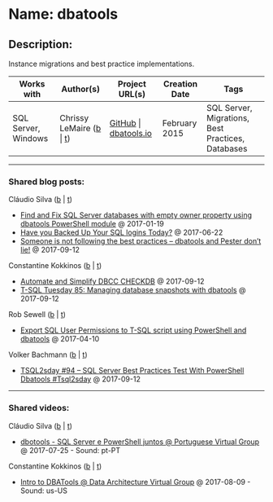 # Name: dbatools

## Description:
Instance migrations and best practice implementations.

| Works with | Author(s) | Project URL(s) | Creation Date | Tags |
|------------|--------|-------------------|---------------|------|
| SQL Server, Windows | Chrissy LeMaire (<a href="https://blog.netnerds.net" target="_blank">b</a> \| <a href="https://twitter.com/cl" target="_blank">t</a>) | [GitHub](https://github.com/sqlcollaborative/dbatools/) \| [dbatools.io](https://dbatools.io) | February 2015 | SQL Server, Migrations, Best Practices, Databases |
____
### Shared blog posts:
Cláudio Silva (<a href="http://claudioessilva.eu" target="_blank">b</a> | <a href="https://twitter.com/claudioessilva" target="_blank">t</a>)
- [Find and Fix SQL Server databases with empty owner property using dbatools PowerShell module](http://redglue.org/find-and-fix-sql-server-databases-with-empty-owner-property-using-dbatools-powershell-module/) @ 2017-01-19
- [Have you Backed Up Your SQL logins Today?](http://redglue.org/have-you-backed-up-your-sql-logins-today/) @ 2017-06-22
- [Someone is not following the best practices – dbatools and Pester don’t lie!](https://claudioessilva.eu/2017/09/12/someone-is-not-following-the-best-practices-dbatools-and-pester-dont-lie/) @ 2017-09-12

Constantine Kokkinos (<a href="https://constantinekokkinos.com" target="_blank">b</a> | <a href="https://twitter.com/mobileck" target="_blank">t</a>)
- [Automate and Simplify DBCC CHECKDB](https://constantinekokkinos.com/articles/200/automate-and-simplify-your-dbcc-checkdb) @ 2017-09-12
- [T-SQL Tuesday 85: Managing database snapshots with dbatools](https://constantinekokkinos.com/articles/61/t-sql-tuesday-85-managing-snapshots-in-dbatools) @ 2017-09-12

Rob Sewell (<a href="https://sqldbawithabeard.com/" target="_blank">b</a> | <a href="https://twitter.com/sqldbawithbeard" target="_blank">t</a>)
- [Export SQL User Permissions to T-SQL script using PowerShell and dbatools](https://sqldbawithabeard.com/2017/04/10/export-sql-user-permissions-to-t-sql-script-using-powershell-and-dbatools/) @ 2017-04-10

Volker Bachmann (<a href="http://blog.volkerbachmann.de" target="_blank">b</a> | <a href="https://twitter.com/VolkerBachmann" target="_blank">t</a>)
- [TSQL2sday #94 – SQL Server Best Practices Test With PowerShell Dbatools #Tsql2sday](http://blog.volkerbachmann.de/2017/09/12/tsql2sday-94-sql-server-best-practices-test-with-powershell-dbatools/) @ 2017-09-12
____
### Shared videos:
Cláudio Silva (<a href="http://claudioessilva.eu" target="_blank">b</a> | <a href="https://twitter.com/claudioessilva" target="_blank">t</a>)
- [dbotools - SQL Server e PowerShell juntos @ Portuguese Virtual Group](https://www.youtube.com/watch?v=QhwKCNd51d8&t=1s) @ 2017-07-25 - Sound: pt-PT

Constantine Kokkinos (<a href="https://constantinekokkinos.com" target="_blank">b</a> | <a href="https://twitter.com/mobileck" target="_blank">t</a>)
- [Intro to DBATools @ Data Architecture Virtual Group](https://www.youtube.com/watch?v=ZWYxto1fcS0) @ 2017-08-09 - Sound: us-US

